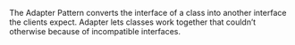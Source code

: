 The Adapter Pattern converts the interface of a class into another interface the clients expect. Adapter lets classes work together that couldn’t otherwise because of incompatible interfaces.